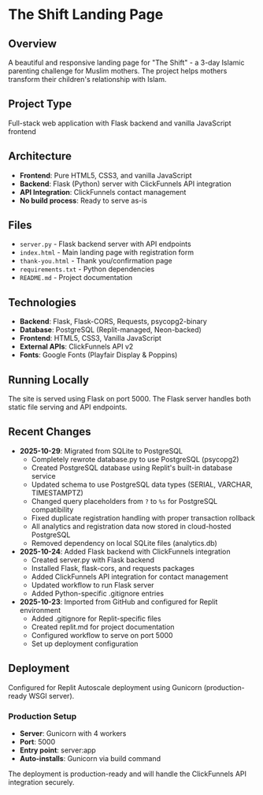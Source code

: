 # The Shift Landing Page

## Overview
A beautiful and responsive landing page for "The Shift" - a 3-day Islamic parenting challenge for Muslim mothers. The project helps mothers transform their children's relationship with Islam.

## Project Type
Full-stack web application with Flask backend and vanilla JavaScript frontend

## Architecture
- **Frontend**: Pure HTML5, CSS3, and vanilla JavaScript
- **Backend**: Flask (Python) server with ClickFunnels API integration
- **API Integration**: ClickFunnels contact management
- **No build process**: Ready to serve as-is

## Files
- `server.py` - Flask backend server with API endpoints
- `index.html` - Main landing page with registration form
- `thank-you.html` - Thank you/confirmation page
- `requirements.txt` - Python dependencies
- `README.md` - Project documentation

## Technologies
- **Backend**: Flask, Flask-CORS, Requests, psycopg2-binary
- **Database**: PostgreSQL (Replit-managed, Neon-backed)
- **Frontend**: HTML5, CSS3, Vanilla JavaScript
- **External APIs**: ClickFunnels API v2
- **Fonts**: Google Fonts (Playfair Display & Poppins)

## Running Locally
The site is served using Flask on port 5000. The Flask server handles both static file serving and API endpoints.

## Recent Changes
- **2025-10-29**: Migrated from SQLite to PostgreSQL
  - Completely rewrote database.py to use PostgreSQL (psycopg2)
  - Created PostgreSQL database using Replit's built-in database service
  - Updated schema to use PostgreSQL data types (SERIAL, VARCHAR, TIMESTAMPTZ)
  - Changed query placeholders from `?` to `%s` for PostgreSQL compatibility
  - Fixed duplicate registration handling with proper transaction rollback
  - All analytics and registration data now stored in cloud-hosted PostgreSQL
  - Removed dependency on local SQLite files (analytics.db)
- **2025-10-24**: Added Flask backend with ClickFunnels integration
  - Created server.py with Flask backend
  - Installed Flask, flask-cors, and requests packages
  - Added ClickFunnels API integration for contact management
  - Updated workflow to run Flask server
  - Added Python-specific .gitignore entries
- **2025-10-23**: Imported from GitHub and configured for Replit environment
  - Added .gitignore for Replit-specific files
  - Created replit.md for project documentation
  - Configured workflow to serve on port 5000
  - Set up deployment configuration

## Deployment
Configured for Replit Autoscale deployment using Gunicorn (production-ready WSGI server).

### Production Setup
- **Server**: Gunicorn with 4 workers
- **Port**: 5000
- **Entry point**: server:app
- **Auto-installs**: Gunicorn via build command

The deployment is production-ready and will handle the ClickFunnels API integration securely.
